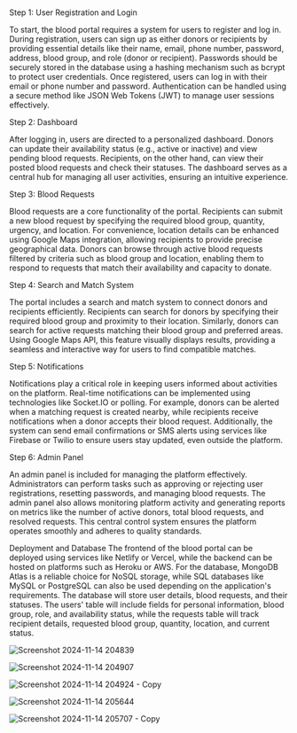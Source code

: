 ###
Step 1: User Registration and Login

To start, the blood portal requires a system for users to register and log in. During registration, users can sign up as either donors or recipients by providing essential details like their name, email, phone number, password, address, blood group, and role (donor or recipient).
Passwords should be securely stored in the database using a hashing mechanism such as bcrypt to protect user credentials.
Once registered, users can log in with their email or phone number and password. 
Authentication can be handled using a secure method like JSON Web Tokens (JWT) to manage user sessions effectively.

Step 2: Dashboard

After logging in, users are directed to a personalized dashboard. Donors can update their availability status (e.g., active or inactive) and view pending blood requests.
Recipients, on the other hand, can view their posted blood requests and check their statuses. 
The dashboard serves as a central hub for managing all user activities, ensuring an intuitive experience.

Step 3: Blood Requests

Blood requests are a core functionality of the portal. 
Recipients can submit a new blood request by specifying the required blood group, quantity, urgency, and location. 
For convenience, location details can be enhanced using Google Maps integration, allowing recipients to provide precise geographical data.
Donors can browse through active blood requests filtered by criteria such as blood group and location, enabling them to respond to requests that match their availability and capacity to donate.

Step 4: Search and Match System

The portal includes a search and match system to connect donors and recipients efficiently. 
Recipients can search for donors by specifying their required blood group and proximity to their location. Similarly, donors can search for active requests matching their blood group and preferred areas.
Using Google Maps API, this feature visually displays results, providing a seamless and interactive way for users to find compatible matches.

Step 5: Notifications

Notifications play a critical role in keeping users informed about activities on the platform.
Real-time notifications can be implemented using technologies like Socket.IO or polling. 
For example, donors can be alerted when a matching request is created nearby, while recipients receive notifications when a donor accepts their blood request. 
Additionally, the system can send email confirmations or SMS alerts using services like Firebase or Twilio to ensure users stay updated, even outside the platform.

Step 6: Admin Panel

An admin panel is included for managing the platform effectively. 
Administrators can perform tasks such as approving or rejecting user registrations, resetting passwords, and managing blood requests.
The admin panel also allows monitoring platform activity and generating reports on metrics like the number of active donors, total blood requests, and resolved requests.
This central control system ensures the platform operates smoothly and adheres to quality standards.

Deployment and Database
The frontend of the blood portal can be deployed using services like Netlify or Vercel, while the backend can be hosted on platforms such as Heroku or AWS. 
For the database, MongoDB Atlas is a reliable choice for NoSQL storage, while SQL databases like MySQL or PostgreSQL can also be used depending on the application's requirements.
The database will store user details, blood requests, and their statuses. 
The users' table will include fields for personal information, blood group, role, and availability status, while the requests table will track recipient details, requested blood group, quantity, location, and current status.

![Screenshot 2024-11-14 204839](https://github.com/user-attachments/assets/b7c33e66-7a32-401c-ace1-44e9297ea9ec)

![Screenshot 2024-11-14 204907](https://github.com/user-attachments/assets/37bebe76-897b-4c9e-99c8-a1a1419fe3dd)

![Screenshot 2024-11-14 204924 - Copy](https://github.com/user-attachments/assets/42a3aa14-753b-4785-8741-a5e57563a31a)


![Screenshot 2024-11-14 205644](https://github.com/user-attachments/assets/9559242a-a919-4b8d-a130-9ee05cdd67aa)

![Screenshot 2024-11-14 205707 - Copy](https://github.com/user-attachments/assets/1eec9883-0156-479e-933a-80619e083ce7)


